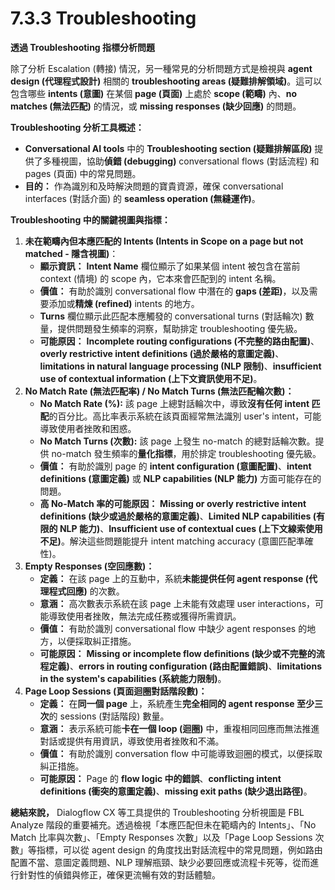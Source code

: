 # 7.3.3 Troubleshooting

**透過 Troubleshooting 指標分析問題**

除了分析 Escalation (轉接) 情況，另一種常見的分析問題方式是檢視與 **agent design (代理程式設計)** 相關的 **troubleshooting areas (疑難排解領域)**。這可以包含哪些 **intents (意圖)** 在某個 **page (頁面)** 上處於 **scope (範疇)** 內、**no matches (無法匹配)** 的情況，或 **missing responses (缺少回應)** 的問題。

**Troubleshooting 分析工具概述：**

- **Conversational AI tools** 中的 **Troubleshooting section (疑難排解區段)** 提供了多種視圖，協助**偵錯 (debugging)** conversational flows (對話流程) 和 pages (頁面) 中的常見問題。
- **目的：** 作為識別和及時解決問題的寶貴資源，確保 conversational interfaces (對話介面) 的 **seamless operation (無縫運作)**。

**Troubleshooting 中的關鍵視圖與指標：**

1. **未在範疇內但本應匹配的 Intents (Intents in Scope on a page but not matched - 隱含視圖)**：
    - **顯示資訊：** **Intent Name** 欄位顯示了如果某個 intent 被包含在當前 context (情境) 的 scope 內，它本來會匹配到的 intent 名稱。
    - **價值：** 有助於識別 conversational flow 中潛在的 **gaps (差距)**，以及需要添加或**精煉 (refined)** intents 的地方。
    - **Turns** 欄位顯示此匹配本應觸發的 conversational turns (對話輪次) 數量，提供問題發生頻率的洞察，幫助排定 troubleshooting 優先級。
    - **可能原因：** **Incomplete routing configurations (不完整的路由配置)**、**overly restrictive intent definitions (過於嚴格的意圖定義)**、**limitations in natural language processing (NLP 限制)**、**insufficient use of contextual information (上下文資訊使用不足)**。
2. **No Match Rate (無法匹配率) / No Match Turns (無法匹配輪次數)：**
    - **No Match Rate (%):** 該 page 上總對話輪次中，導致**沒有任何 intent 匹配**的百分比。高比率表示系統在該頁面經常無法識別 user's intent，可能導致使用者挫敗和困惑。
    - **No Match Turns (次數):** 該 page 上發生 no-match 的總對話輪次數。提供 no-match 發生頻率的**量化指標**，用於排定 troubleshooting 優先級。
    - **價值：** 有助於識別 page 的 **intent configuration (意圖配置)**、**intent definitions (意圖定義)** 或 **NLP capabilities (NLP 能力)** 方面可能存在的問題。
    - **高 No-Match 率的可能原因：** **Missing or overly restrictive intent definitions (缺少或過於嚴格的意圖定義)**、**Limited NLP capabilities (有限的 NLP 能力)**、**Insufficient use of contextual cues (上下文線索使用不足)**。解決這些問題能提升 intent matching accuracy (意圖匹配準確性)。
3. **Empty Responses (空回應數)：**
    - **定義：** 在該 page 上的互動中，系統**未能提供任何 agent response (代理程式回應)** 的次數。
    - **意涵：** 高次數表示系統在該 page 上未能有效處理 user interactions，可能導致使用者挫敗，無法完成任務或獲得所需資訊。
    - **價值：** 有助於識別 conversational flow 中缺少 agent responses 的地方，以便採取糾正措施。
    - **可能原因：** **Missing or incomplete flow definitions (缺少或不完整的流程定義)**、**errors in routing configuration (路由配置錯誤)**、**limitations in the system's capabilities (系統能力限制)**。
4. **Page Loop Sessions (頁面迴圈對話階段數)：**
    - **定義：** 在**同一個 page** 上，系統產生**完全相同的 agent response 至少三次**的 sessions (對話階段) 數量。
    - **意涵：** 表示系統可能**卡在一個 loop (迴圈)** 中，重複相同回應而無法推進對話或提供有用資訊，導致使用者挫敗和不滿。
    - **價值：** 有助於識別 conversation flow 中可能導致迴圈的模式，以便採取糾正措施。
    - **可能原因：** Page 的 **flow logic 中的錯誤**、**conflicting intent definitions (衝突的意圖定義)**、**missing exit paths (缺少退出路徑)**。

**總結來說，** Dialogflow CX 等工具提供的 Troubleshooting 分析視圖是 FBL Analyze 階段的重要補充。透過檢視「本應匹配但未在範疇內的 Intents」、「No Match 比率與次數」、「Empty Responses 次數」以及「Page Loop Sessions 次數」等指標，可以從 agent design 的角度找出對話流程中的常見問題，例如路由配置不當、意圖定義問題、NLP 理解瓶頸、缺少必要回應或流程卡死等，從而進行針對性的偵錯與修正，確保更流暢有效的對話體驗。